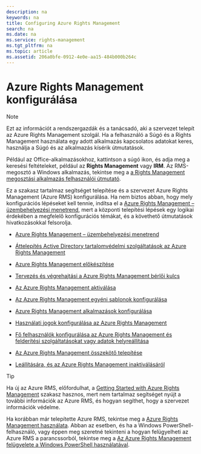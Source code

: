 ```yaml
---
description: na
keywords: na
title: Configuring Azure Rights Management
search: na
ms.date: na
ms.service: rights-management
ms.tgt_pltfrm: na
ms.topic: article
ms.assetid: 206a0bfe-0912-4e0e-aa15-484b000b264c
---
```

# Azure Rights Management konfigur&#225;l&#225;sa
> [!NOTE]
> Ezt az információt a rendszergazdák és a tanácsadó, aki a szervezet telepít az Azure Rights Management szolgál. Ha a felhasználó a Súgó és a Rights Management használata egy adott alkalmazás kapcsolatos adatokat keres, használja a Súgó és az alkalmazás kísérik útmutatások.
> 
> Például az Office-alkalmazásokhoz, kattintson a súgó ikon, és adja meg a keresési feltételeket, például az **Rights Management** vagy **IRM**. Az RMS-megosztó a Windows alkalmazás, tekintse meg a [a Rights Management megosztási alkalmazás felhasználói útmutató](http://technet.microsoft.com/library/dn339006.aspx).

Ez a szakasz tartalmaz segítséget telepítése és a szervezet Azure Rights Management (Azure RMS) konfigurálása. Ha nem biztos abban, hogy mely konfigurációs lépéseket kell tennie, indítsa el a [Azure Rights Management – üzembehelyezési menetrend](../Topic/Azure_Rights_Management_Deployment_Roadmap.md), mert a központi telepítési lépések egy logikai érdekében a megfelelő konfigurációs témákat, és a követhető útmutatások hivatkozásokkal felsorolja.

-   [Azure Rights Management – üzembehelyezési menetrend](../Topic/Azure_Rights_Management_Deployment_Roadmap.md)

-   [Áttelepítés Active Directory tartalomvédelmi szolgáltatások az Azure Rights Management](../Topic/Migrating_from_AD_RMS_to_Azure_Rights_Management.md)

-   [Azure Rights Management előkészítése](../Topic/Preparing_for_Azure_Rights_Management.md)

-   [Tervezés és végrehajtási a Azure Rights Management bérlői kulcs](../Topic/Planning_and_Implementing_Your_Azure_Rights_Management_Tenant_Key.md)

-   [Az Azure Rights Management aktiválása](../Topic/Activating_Azure_Rights_Management.md)

-   [Az Azure Rights Management egyéni sablonok konfigurálása](../Topic/Configuring_Custom_Templates_for_Azure_Rights_Management.md)

-   [Azure Rights Management alkalmazások konfigurálása](../Topic/Configuring_Applications_for_Azure_Rights_Management.md)

-   [Használati jogok konfigurálása az Azure Rights Management](../Topic/Configuring_Usage_Rights_for_Azure_Rights_Management.md)

-   [Fő felhasználók konfigurálása az Azure Rights Management és felderítési szolgáltatásokat vagy adatok helyreállítása](../Topic/Configuring_Super_Users_for_Azure_Rights_Management_and_Discovery_Services_or_Data_Recovery.md)

-   [Az Azure Rights Management összekötő telepítése](../Topic/Deploying_the_Azure_Rights_Management_Connector.md)

-   [Leállítására, és az Azure Rights Management inaktiválásáról](../Topic/Decommissioning_and_Deactivating_Azure_Rights_Management.md)

> [!TIP]
> Ha új az Azure RMS, előfordulhat, a [Getting Started with Azure Rights Management](../Topic/Getting_Started_with_Azure_Rights_Management.md) szakasz hasznos, mert nem tartalmaz segítséget nyújt a további információk az Azure RMS, és hogyan segíthet, hogy a szervezet információk védelme.
> 
> Ha korábban már telepítette Azure RMS, tekintse meg a [Azure Rights Management használata](../Topic/Using_Azure_Rights_Management.md). Abban az esetben, és ha a Windows PowerShell-felhasználó, vagy éppen meg szeretné tekinteni a hogyan felügyelheti az Azure RMS a parancssorból, tekintse meg a [Az Azure Rights Management felügyelete a Windows PowerShell használatával](../Topic/Administering_Azure_Rights_Management_by_Using_Windows_PowerShell.md).

